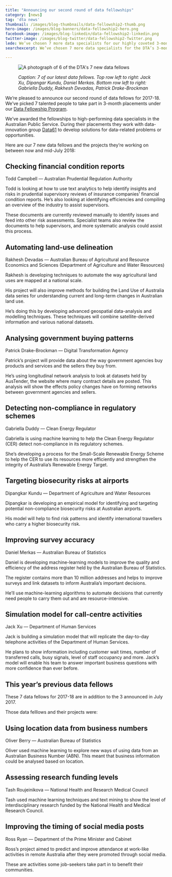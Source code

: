 ```yaml
---
title: "Announcing our second round of data fellowships"
category: [news]
tag: 'dta news'
thumbnail: /images/blog-thumbnails/data-fellowship2-thumb.png
hero-image: /images/blog-banners/data-fellowship2-hero.png
facebook-image: /images/blog-linkedin/data-fellowship2-linkedin.png
twitter-image: /images/blog-twitter/data-fellowship2-Twitter.png
lede: We’ve chosen 7 more data specialists for our highly coveted 3-month fellowship placements. They’ll come up with solutions to data-related problems and help to improve government services.
searchexcerpt: We’ve chosen 7 more data specialists for the DTA’s 3-month data fellowship placements.    

---
```


<figure>
  <img src="{{ site.url }}{{ site.baseurl }}{{ page.hero-image }}" alt=" A photograph of 6 of the DTA's 7 new data fellows">
  <figcaption>
    <p>
      <em>
      Caption: 7 of our latest data fellows. Top row left to right: Jack Xu, Dipangar Kundu, Daniel Merkas. Bottom row left to right: Gabriella Duddy, Rakhesh Devadas, Patrick Drake-Brockman
      </em>
    </p>
  </figcaption>
</figure>

We’re pleased to announce our second round of data fellows for 2017-18. We’ve picked 7 talented people to take part in 3-month placements under our [Data Fellowship Program](https://beta.dta.gov.au/data-fellowship-program).

We’ve awarded the fellowships to high-performing data specialists in the Australian Public Service. During their placements they work with data-innovation group [Data61](https://www.data61.csiro.au/en/Who-we-are) to develop solutions for data-related problems or opportunities.

Here are our 7 new data fellows and the projects they’re working on between now and mid-July 2018:

## Checking financial condition reports

Todd Campbell — Australian Prudential Regulation Authority

Todd is looking at how to use text analytics to help identify insights and risks in prudential supervisory reviews of insurance companies’ financial condition reports. He’s also looking at identifying efficiencies and compiling an overview of the industry to assist supervisors.

These documents are currently reviewed manually to identify issues and feed into other risk assessments. Specialist teams also review the documents to help supervisors, and more systematic analysis could assist this process.

## Automating land-use delineation

Rakhesh Devadas — Australian Bureau of Agricultural and Resource Economics and Sciences (Department of Agriculture and Water Resources)

Rakhesh is developing techniques to automate the way agricultural land uses are mapped at a national scale.

His project will also improve methods for building the Land Use of Australia data series for understanding current and long-term changes in Australian land use.

He’s doing this by developing advanced geospatial data-analysis and modelling techniques. These techniques will combine satellite-derived information and various national datasets.

## Analysing government buying patterns

Patrick Drake-Brockman — Digital Transformation Agency

Patrick’s project will provide data about the way government agencies buy products and services and the sellers they buy from.

He’s using longitudinal network analysis to look at datasets held by AusTender, the website where many contract details are posted. This analysis will show the effects policy changes have on forming networks between government agencies and sellers.

## Detecting non-compliance in regulatory schemes

Gabriella Duddy — Clean Energy Regulator

Gabriella is using machine learning to help the Clean Energy Regulator (CER) detect non-compliance in its regulatory schemes.

She’s developing a process for the Small-Scale Renewable Energy Scheme to help the CER to use its resources more efficiently and strengthen the integrity of Australia’s Renewable Energy Target.

## Targeting biosecurity risks at airports

Dipangkar Kundu — Department of Agriculture and Water Resources

Dipangkar is developing an empirical model for identifying and targeting potential non-compliance biosecurity risks at Australian airports.

His model will help to find risk patterns and identify international travellers who carry a higher biosecurity risk.

## Improving survey accuracy

Daniel Merkas — Australian Bureau of Statistics

Daniel is developing machine-learning models to improve the quality and efficiency of the address register held by the Australian Bureau of Statistics.

The register contains more than 10 million addresses and helps to improve surveys and link datasets to inform Australia’s important decisions.

He’ll use machine-learning algorithms to automate decisions that currently need people to carry them out and are resource-intensive.

## Simulation model for call-centre activities

Jack Xu — Department of Human Services

Jack is building a simulation model that will replicate the day-to-day telephone activities of the Department of Human Services.

He plans to show information including customer wait times, number of transferred calls, busy signals, level of staff occupancy and more. Jack’s model will enable his team to answer important business questions with more confidence than ever before.

## This year’s previous data fellows

These 7 data fellows for 2017-18 are in addition to the 3 announced in July 2017.

Those data felllows and their projects were:

## Using location data from business numbers

Oliver Berry — Australian Bureau of Statistics

Oliver used machine learning to explore new ways of using data from an Australian Business Number (ABN). This meant that business information could be analysed based on location.

## Assessing research funding levels

Tash Roujeinikova — National Health and Research Medical Council

Tash used machine learning techniques and text mining to show the level of interdisciplinary research funded by the National Health and Medical Research Council.

## Improving the timing of social media posts

Ross Ryan — Department of the Prime Minister and Cabinet

Ross’s project aimed to predict and improve attendance at work-like activities in remote Australia after they were promoted through social media.

These are activities some job-seekers take part in to benefit their communities.

